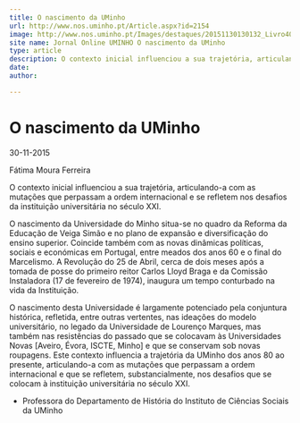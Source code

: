 ```yaml
---
title: O nascimento da UMinho
url: http://www.nos.uminho.pt/Article.aspx?id=2154
image: http://www.nos.uminho.pt/Images/destaques/20151130130132_Livro40AnosUMinho7.jpg
site name: Jornal Online UMINHO O nascimento da UMinho
type: article
description: O contexto inicial influenciou a sua trajetória, articulando-a com as mutações que perpassam a ordem internacional e se refletem nos desafios da instituição universitária no século XXI.
date: 
author: 

---
```

# O nascimento da UMinho


30-11-2015

Fátima Moura Ferreira

O contexto inicial influenciou a sua trajetória, articulando-a com as mutações que perpassam a ordem internacional e se refletem nos desafios da instituição universitária no século XXI.

O nascimento da Universidade do Minho situa-se no quadro da Reforma da Educação de Veiga Simão e no plano de expansão e diversificação do ensino superior. Coincide também com as novas dinâmicas políticas, sociais e económicas em Portugal, entre meados dos anos 60 e o final do Marcelismo. A Revolução do 25 de Abril, cerca de dois meses após a tomada de posse do primeiro reitor Carlos Lloyd Braga e da Comissão Instaladora (17 de fevereiro de 1974), inaugura um tempo conturbado na vida da Instituição.

O nascimento desta Universidade é largamente potenciado pela conjuntura histórica, refletida, entre outras vertentes, nas ideações do modelo universitário, no legado da Universidade de Lourenço Marques, mas também nas resistências do passado que se colocavam às Universidades Novas [Aveiro, Évora, ISCTE, Minho] e que se conservam sob novas roupagens. Este contexto influencia a trajetória da UMinho dos anos 80 ao presente, articulando-a com as mutações que perpassam a ordem internacional e que se refletem, substancialmente, nos desafios que se colocam à instituição universitária no século XXI.

* Professora do Departamento de História do Instituto de Ciências Sociais da UMinho

